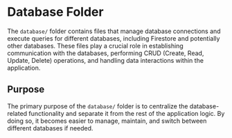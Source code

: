 # Database Folder

The `database/` folder contains files that manage database connections and execute queries for different databases, including Firestore and potentially other databases. These files play a crucial role in establishing communication with the databases, performing CRUD (Create, Read, Update, Delete) operations, and handling data interactions within the application.

## Purpose

The primary purpose of the `database/` folder is to centralize the database-related functionality and separate it from the rest of the application logic. By doing so, it becomes easier to manage, maintain, and switch between different databases if needed.
